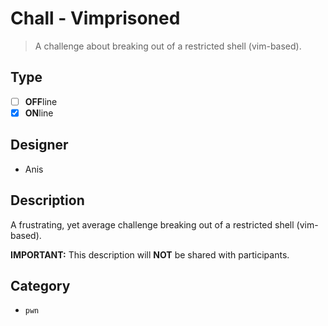 # Chall - Vimprisoned

> A challenge about breaking out of a restricted shell (vim-based).

## Type

- [ ] **OFF**line
- [X] **ON**line

## Designer

- Anis

## Description

A frustrating, yet average challenge breaking out of a restricted shell (vim-based).  

**IMPORTANT:** This description will **NOT** be shared with participants.

## Category

- `pwn`